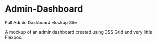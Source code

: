 # Admin-Dashboard
Full Admin Dashboard Mockup Site

A mockup of an admin dashboard created using CSS Grid and very little Flexbox. 
